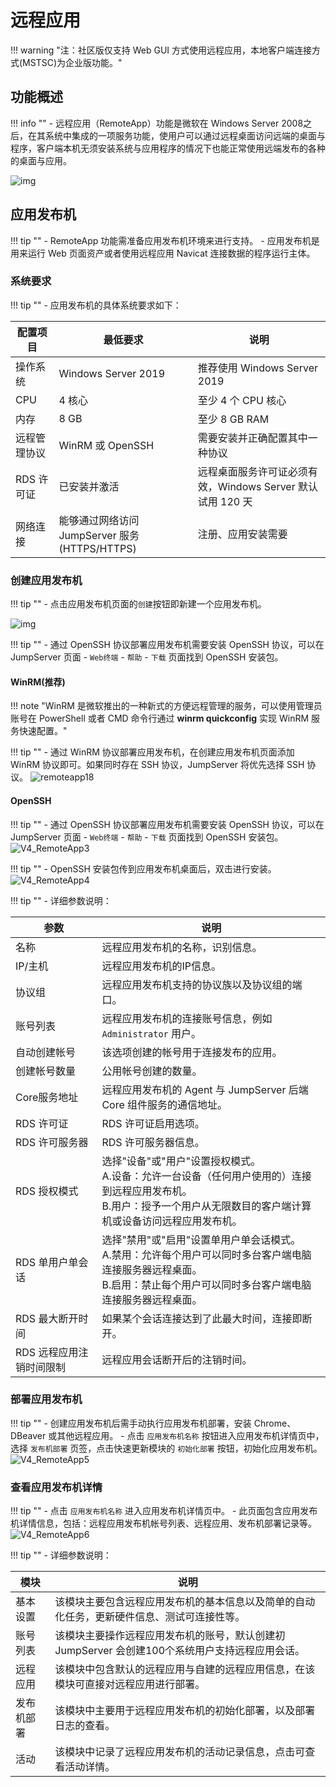 # 远程应用
!!! warning "注：社区版仅支持 Web GUI 方式使用远程应用，本地客户端连接方式(MSTSC)为企业版功能。"
## 功能概述
!!! info ""
    - 远程应用（RemoteApp）功能是微软在 Windows Server 2008之后，在其系统中集成的一项服务功能，使用户可以通过远程桌面访问远端的桌面与程序，客户端本机无须安装系统与应用程序的情况下也能正常使用远端发布的各种的桌面与应用。

![img](../../../img/V4_RemoteApp1.png)

## 应用发布机
!!! tip ""
    - RemoteApp 功能需准备应用发布机环境来进行支持。
    - 应用发布机是用来运行 Web 页面资产或者使用远程应用 Navicat 连接数据的程序运行主体。

### 系统要求
!!! tip ""
    - 应用发布机的具体系统要求如下：

| 配置项目 | 最低要求 | 说明 |
|----------|----------|------|
| 操作系统 | Windows Server 2019 | 推荐使用 Windows Server 2019 |
| CPU | 4 核心 | 至少 4 个 CPU 核心 |
| 内存 | 8 GB | 至少 8 GB RAM |
| 远程管理协议 | WinRM 或 OpenSSH | 需要安装并正确配置其中一种协议 |
| RDS 许可证 | 已安装并激活 | 远程桌面服务许可证必须有效，Windows Server 默认试用 120 天 |
| 网络连接 | 能够通过网络访问 JumpServer 服务(HTTPS/HTTPS) | 注册、应用安装需要 |

### 创建应用发布机
!!! tip ""
    - 点击应用发布机页面的`创建`按钮即新建一个应用发布机。

![img](../../../img/V4_RemoteApp2.png)

!!! tip ""
    - 通过 OpenSSH 协议部署应用发布机需要安装 OpenSSH 协议，可以在 JumpServer 页面 - `Web终端` - `帮助` - `下载` 页面找到 OpenSSH 安装包。

#### WinRM(推荐)

!!! note "WinRM 是微软推出的一种新式的方便远程管理的服务，可以使用管理员账号在 PowerShell 或者 CMD 命令行通过 **winrm quickconfig** 实现 WinRM 服务快速配置。"

!!! tip ""
    - 通过 WinRM 协议部署应用发布机，在创建应用发布机页面添加 WinRM 协议即可。如果同时存在 SSH 协议，JumpServer 将优先选择 SSH 协议。
    ![remoteapp18](../../../img/V4_RemoteApp7.png)

#### OpenSSH

!!! tip ""
    - 通过 OpenSSH 协议部署应用发布机需要安装 OpenSSH 协议，可以在 JumpServer 页面 - `Web终端` - `帮助` - `下载` 页面找到 OpenSSH 安装包。
    ![V4_RemoteApp3](../../../img/V4_RemoteApp3.png)

!!! tip ""
    - OpenSSH 安装包传到应用发布机桌面后，双击进行安装。
    ![V4_RemoteApp4](../../../img/V4_RemoteApp4.png)

!!! tip ""
    - 详细参数说明：

| 参数     | 说明                  |
| ------- | --------------------- |
| 名称 | 远程应用发布机的名称，识别信息。 |
| IP/主机 | 远程应用发布机的IP信息。 |
| 协议组 | 远程应用发布机支持的协议族以及协议组的端口。 |
| 账号列表 | 远程应用发布机的连接账号信息，例如 `Administrator` 用户。 |
| 自动创建帐号 | 该选项创建的帐号用于连接发布的应用。 |
| 创建帐号数量 | 公用帐号创建的数量。 |
| Core服务地址 | 远程应用发布机的 Agent 与 JumpServer 后端 Core 组件服务的通信地址。 |
| RDS 许可证 | RDS 许可证启用选项。 |
| RDS 许可服务器 | RDS 许可服务器信息。 |
| RDS 授权模式 | 选择"设备"或"用户"设置授权模式。 <br> A.设备：允许一台设备（任何用户使用的）连接到远程应用发布机。 <br> B.用户：授予一个用户从无限数目的客户端计算机或设备访问远程应用发布机。 |
| RDS 单用户单会话 | 选择"禁用"或"启用"设置单用户单会话模式。 <br> A.禁用：允许每个用户可以同时多台客户端电脑连接服务器远程桌面。 <br>  B.启用：禁止每个用户可以同时多台客户端电脑连接服务器远程桌面。 |
| RDS 最大断开时间 | 如果某个会话连接达到了此最大时间，连接即断开。 |
| RDS 远程应用注销时间限制 | 远程应用会话断开后的注销时间。 |

### 部署应用发布机
!!! tip ""
    - 创建应用发布机后需手动执行应用发布机部署，安装 Chrome、DBeaver 或其他远程应用。
    - 点击 `应用发布机名称` 按钮进入应用发布机详情页中，选择 `发布机部署` 页签，点击快速更新模块的 `初始化部署` 按钮，初始化应用发布机。
![V4_RemoteApp5](../../../img/V4_RemoteApp5.png)

### 查看应用发布机详情
!!! tip ""
    - 点击 `应用发布机名称` 进入应用发布机详情页中。
    - 此页面包含应用发布机详情信息，包括：远程应用发布机帐号列表、远程应用、发布机部署记录等。
![V4_RemoteApp6](../../../img/V4_RemoteApp6.png)

!!! tip ""
    - 详细参数说明：

| 模块     | 说明                  |
| ------- | --------------------- |
| 基本设置 | 该模块主要包含远程应用发布机的基本信息以及简单的自动化任务，更新硬件信息、测试可连接性等。 |
| 账号列表 | 该模块主要操作远程应用发布机的账号，默认创建初 JumpServer 会创建100个系统用户支持远程应用会话。 |
| 远程应用 | 该模块中包含默认的远程应用与自建的远程应用信息，在该模块可直接对远程应用进行部署。 |
| 发布机部署 | 该模块中主要用于远程应用发布机的初始化部署，以及部署日志的查看。 |
| 活动 | 该模块中记录了远程应用发布机的活动记录信息，点击可查看活动详情。 |
